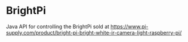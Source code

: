 # BrightPi
Java API for controlling the BrightPi sold at https://www.pi-supply.com/product/bright-pi-bright-white-ir-camera-light-raspberry-pi/
